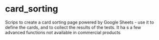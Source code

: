 # card_sorting
Scrips to create a card sorting page powered by Google Sheets - use it to define the cards, and to collect the results of the tests. It ha s a few advanced functions not available in commercial products 
